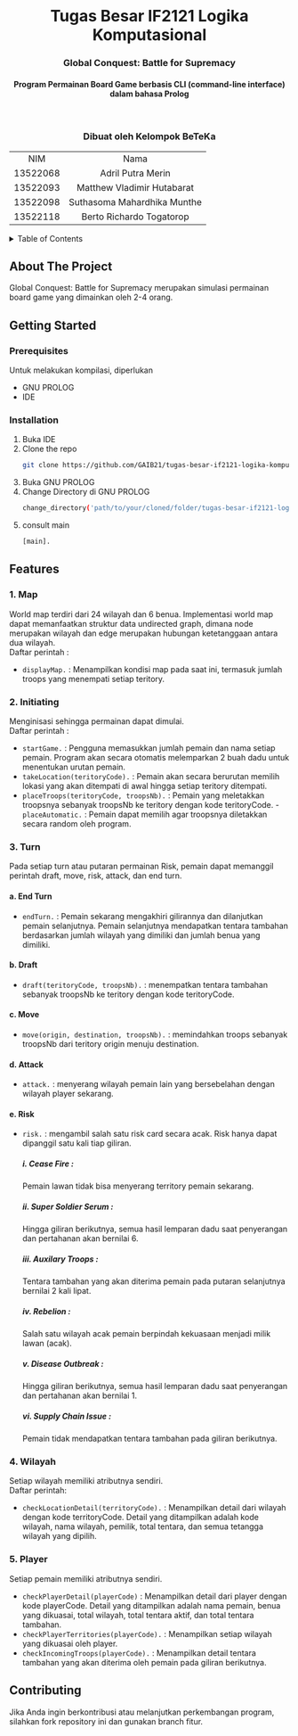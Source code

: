 <br />
<div align="center">

  <h1 align="center">Tugas Besar IF2121 Logika Komputasional</h1>

  <p align="center">
    <h3> Global Conquest: Battle for Supremacy </h3>
    <h4> Program Permainan Board Game berbasis CLI (command-line interface) dalam bahasa Prolog </h4>
    <br />
  </p>
</div>

<!-- CONTRIBUTOR -->
<div align="center" id="contributor">
  <strong>
    <h3>Dibuat oleh Kelompok BeTeKa</h3>
    <table align="center">
      <tr>
        <td style="text-align: center;">NIM</td>
        <td style="text-align: center;">Nama</td>
      </tr>
      <tr>
        <td style="text-align: center;">13522068</td>
        <td style="text-align: center;">Adril Putra Merin</td>
      </tr>
      <tr>
        <td style="text-align: center;">13522093</td>
        <td style="text-align: center;">Matthew Vladimir Hutabarat</td>
      </tr>
      <tr>
        <td style="text-align: center;">13522098</td>
        <td style="text-align: center;">Suthasoma Mahardhika Munthe</td>
      </tr>
      <tr>
        <td style="text-align: center;">13522118</td>
        <td style="text-align: center;">Berto Richardo Togatorop</td>
      </tr>
    </table>
  </strong>
</div>



<!-- TABLE OF CONTENTS -->
<details>
  <summary>Table of Contents</summary>
  <ol>
    <li>
      <a href="#about-the-project">About The Project</a>
    </li>
    <li>
      <a href="#getting-started">Getting Started</a>
      <ul>
        <li><a href="#prerequisites">Prerequisites</a></li>
        <li><a href="#installation">Installation</a></li>
      </ul>
    </li>
    <li>
        <details>
          <summary><a href="#features">Features</a></summary>
          <ol>
            <li><a href="#map">Map</a></li>
            <li><a href="#initiating">Initiating</a></li>
            <li><a href="#turn">User</a></li>
            <li><a href="#wilayah">Wilayah</a></li>
            <li><a href="#player">Player</a></li>
          </ol>
        </details>
    </li>
    <li><a href="#contributing">Contributing</a></li>
  </ol>
</details>

<!-- ABOUT THE PROJECT -->
## About The Project
Global Conquest: Battle for Supremacy merupakan simulasi permainan board game yang dimainkan oleh 2-4 orang.

<!-- GETTING STARTED -->
## Getting Started

### Prerequisites

Untuk melakukan kompilasi, diperlukan 

* GNU PROLOG
* IDE


### Installation
1. Buka IDE
2. Clone the repo
   ```sh
   git clone https://github.com/GAIB21/tugas-besar-if2121-logika-komputasional-2023-beteka.git
   ```
3. Buka GNU PROLOG
4. Change Directory di GNU PROLOG
   ```sh
   change_directory('path/to/your/cloned/folder/tugas-besar-if2121-logika-komputasional-2023-beteka/src').
   ```
5. consult main
   ```sh
   [main].
   ```

<!-- FEATURES -->
## Features
### 1. Map

World map terdiri dari 24 wilayah dan 6 benua. Implementasi world map dapat memanfaatkan struktur data undirected graph, dimana node merupakan wilayah dan edge merupakan hubungan ketetanggaan antara dua wilayah.  
Daftar perintah : 
- `displayMap.` : Menampilkan kondisi map pada saat ini, termasuk jumlah troops yang menempati setiap teritory.

### 2. Initiating

Menginisasi sehingga permainan dapat dimulai.  
Daftar perintah : 
- `startGame.` : Pengguna memasukkan jumlah pemain dan nama setiap pemain. Program akan secara otomatis melemparkan 2 buah dadu untuk menentukan urutan pemain.  
- `takeLocation(teritoryCode).` : Pemain akan secara berurutan memilih lokasi yang akan ditempati di awal hingga setiap teritory ditempati. 
- `placeTroops(teritoryCode, troopsNb).` : Pemain yang meletakkan troopsnya sebanyak troopsNb ke teritory dengan kode teritoryCode. 
-`placeAutomatic.` : Pemain dapat memilih agar troopsnya diletakkan secara random oleh program.

### 3. Turn
Pada setiap turn atau putaran permainan Risk, pemain dapat memanggil perintah draft, move, risk, attack, dan end turn.
#### a. End Turn
- `endTurn.` : Pemain sekarang mengakhiri gilirannya dan dilanjutkan pemain selanjutnya. Pemain selanjutnya mendapatkan tentara tambahan berdasarkan jumlah wilayah yang dimiliki dan jumlah benua yang dimiliki.

#### b. Draft 
- `draft(teritoryCode, troopsNb).` : 
menempatkan tentara tambahan sebanyak troopsNb ke teritory dengan kode teritoryCode. 

#### c. Move 
- `move(origin, destination, troopsNb).` : memindahkan troops sebanyak troopsNb dari teritory origin menuju destination.

#### d. Attack
- `attack.` : menyerang wilayah pemain lain yang bersebelahan dengan wilayah player sekarang.

#### e. Risk
- `risk.` : mengambil salah satu risk card secara acak. Risk hanya dapat dipanggil satu kali tiap giliran.
  ##### i. Cease Fire : 
  Pemain lawan tidak bisa menyerang territory pemain sekarang.

  ##### ii. Super Soldier Serum : 
  Hingga giliran berikutnya, semua hasil lemparan dadu saat penyerangan dan pertahanan akan bernilai 6. 

  ##### iii. Auxilary Troops : 
  Tentara tambahan yang akan diterima pemain pada putaran selanjutnya bernilai 2 kali lipat. 

  ##### iv. Rebelion : 
  Salah satu wilayah acak pemain berpindah kekuasaan menjadi milik lawan (acak).

  ##### v. Disease Outbreak : 
  Hingga giliran berikutnya, semua hasil lemparan dadu saat penyerangan dan pertahanan akan bernilai 1. 

  ##### vi. Supply Chain Issue : 
  Pemain tidak mendapatkan tentara tambahan pada giliran berikutnya. 

### 4. Wilayah 
Setiap wilayah memiliki atributnya sendiri.  
Daftar perintah: 
- `checkLocationDetail(territoryCode).` : Menampilkan detail dari wilayah dengan kode territoryCode. Detail yang ditampilkan adalah kode wilayah, nama wilayah, pemilik, total tentara, dan semua tetangga wilayah yang dipilih.

### 5. Player  
Setiap pemain memiliki atributnya sendiri.  
- `checkPlayerDetail(playerCode)` : Menampilkan detail dari player dengan kode playerCode. Detail yang ditampilkan adalah nama pemain, benua yang dikuasai, total wilayah, total tentara aktif, dan total tentara tambahan. 
- `checkPlayerTerritories(playerCode).` : Menampilkan setiap wilayah yang dikuasai oleh player. 
- `checkIncomingTroops(playerCode).` : Menampilkan detail tentara tambahan yang akan diterima oleh pemain pada giliran berikutnya.

<!--CONTRIBUTING-->
## Contributing

Jika Anda ingin berkontribusi atau melanjutkan perkembangan program, silahkan fork repository ini dan gunakan branch fitur.  

